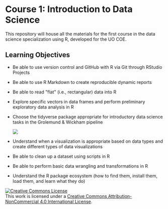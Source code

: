 # Course 1: Introduction to Data Science
This repository will house all the materials for the first course in the data science specialization using R, developed for the UO COE.

## Learning Objectives
- Be able to use version control and GitHub with R via Git through RStudio Projects
- Be able to use R Markdown to create reproducible dynamic reports
- Be able to read "flat" (i.e., rectangular) data into R
- Explore specific vectors in data frames and perform preliminary exploratory data analysis in R
- Choose the tidyverse package appropriate for introductory data science tasks in the Grolemund & Wickham pipeline
  
  ![](http://moderndive.netlify.com/images/tidy1.png)
  
- Understand when a visualization is appropriate based on data types and create different types of data visualizations
- Be able to clean up a dataset using scripts in R
- Be able to perform basic data wrangling and transformations in R
- Understand the R package ecosystem (how to find them, install them, load them, and learn what they do)


<a rel="license" href="http://creativecommons.org/licenses/by-nc/4.0/"><img alt="Creative Commons License" style="border-width:0" src="https://i.creativecommons.org/l/by-nc/4.0/88x31.png" /></a><br />This work is licensed under a <a rel="license" href="http://creativecommons.org/licenses/by-nc/4.0/">Creative Commons Attribution-NonCommercial 4.0 International License</a>.

